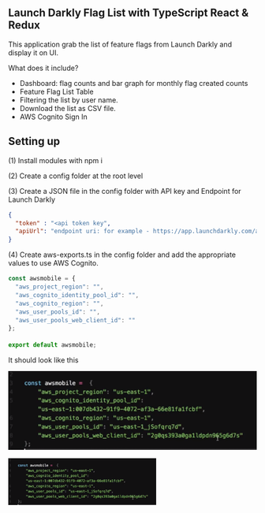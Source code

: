 ## Launch Darkly Flag List with TypeScript React & Redux

This application grab the list of feature flags from Launch Darkly and display it on UI.

What does it include?
- Dashboard: flag counts and bar graph for monthly flag created counts
- Feature Flag List Table
- Filtering the list by user name.
- Download the list as CSV file.
- AWS Cognito Sign In

## Setting up

(1) Install modules with npm i

(2) Create a config folder at the root level

(3) Create a JSON file in the config folder with API key and Endpoint for Launch Darkly

```json
{
  "token" : "<api token key",
  "apiUrl": "endpoint uri: for example - https://app.launchdarkly.com/api/v2/flags/default?env=production"
}
```
(4) Create aws-exports.ts in the config folder and add the appropriate values to use AWS Cognito.

```javascript
const awsmobile = {
  "aws_project_region": "",
  "aws_cognito_identity_pool_id": "",
  "aws_cognito_region": "",
  "aws_user_pools_id": "",
  "aws_user_pools_web_client_id": ""
};

export default awsmobile;
```
It should look like this

![aws-exports.ts example](/readme_img/configExample.PNG?raw=true)

<img src="readme_img/configExample.PNG" width="300px"/>

